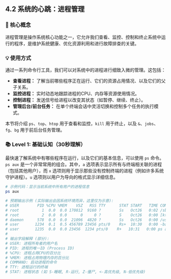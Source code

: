 ## 4.2 系统的心跳：进程管理

### 🎯 核心概念
进程管理是操作系统核心功能之一，它允许我们查看、监控、控制和终止系统中运行的程序，是维护系统健康、优化资源利用和进行故障排查的关键。

### 💡 使用方式
通过一系列命令行工具，我们可以对系统中的进程进行细致入微的管理。这包括：
*   **查看进程：** 了解当前哪些程序正在运行、它们的资源占用情况、以及它们的父子关系。
*   **监控进程：** 实时动态地跟踪进程的CPU、内存等资源使用情况。
*   **控制进程：** 发送信号给进程以改变其状态（如暂停、继续、终止）。
*   **管理后台/前台任务：** 在单个终端会话中灵活切换和控制多个任务的执行模式。

本节将介绍 `ps`、`top`、`htop` 用于查看和监控，`kill` 用于终止，以及 `&`、`jobs`、`fg`、`bg` 用于前后台任务管理。

### 📚 Level 1: 基础认知（30秒理解）
最快速了解系统中有哪些程序在运行，以及它们的基本信息，可以使用 `ps` 命令。`ps aux` 是一个非常常用的组合。其中，`a` 选项表示显示所有与终端相关联的进程（包括其他用户），而 `x` 选项则用于显示那些没有控制终端的进程（例如许多系统守护进程）。`u` 选项则以用户为导向的格式显示详细信息。

```bash
# 示例代码：显示当前系统中所有用户的进程信息
ps aux
```

```bash
# 预期输出示例 (实际输出会因系统环境而异，这里仅为示意):
# USER        PID %CPU %MEM    VSZ   RSS TTY      STAT START   TIME COMMAND
# root          1  0.0  0.0 170812  9160 ?        Ss   Oct26   0:02 /sbin/init
# root          2  0.0  0.0      0     0 ?        S    Oct26   0:00 [kthreadd]
# daemon      578  0.0  0.0  21096  4820 ?        Ss   Oct26   0:00 /usr/sbin/atd -f
# user       1234  0.1  0.5 456789 23456 pts/0    Rs+  10:30   0:00 -bash
# user       1235  0.0  0.0 23456  1234 pts/0    R+   10:31   0:00 ps aux
#
# 输出字段解释 (部分):
# USER: 进程所有者的用户名
# PID: 进程的唯一ID (Process ID)
# %CPU: 进程占用CPU的百分比
# %MEM: 进程占用物理内存的百分比
# COMMAND: 启动进程的命令
# TTY: 进程运行的终端
# STAT: 进程状态 (如 S-睡眠, R-运行, Z-僵尸, <-高优先级, N-低优先级)
```